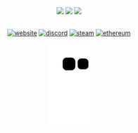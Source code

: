 <div align="center">

<img src="https://i.giphy.com/media/VRyXxZqRXmbk7NNBnN/giphy.webp" width="200">
<img src="https://i.pinimg.com/originals/3a/48/43/3a48430a3db31af13396487f9dd49d25.gif">
<img src="https://i.giphy.com/media/VRyXxZqRXmbk7NNBnN/giphy.webp" width="200">
<br><br>

<div align="center">

[![website](https://img.shields.io/badge/website-000000?style=for-the-badge&logo=About.me&logoColor=white)](https://www.nicefemboythighs.net/)
[![discord](https://img.shields.io/badge/Discord-7289DA?style=for-the-badge&logo=discord&logoColor=white)](https://discord.com/invite/G35jGjhNjX)
[![steam](https://img.shields.io/badge/Steam-000000?style=for-the-badge&logo=steam&logoColor=white)](https://steamcommunity.com/id/dirt710/)
[![ethereum](https://img.shields.io/badge/Ethereum-3C3C3D?style=for-the-badge&logo=Ethereum&logoColor=white)](https://etherscan.io/address/0x779d27b27d945f786caf5fe295145335fc771edb)


![snake animation](https://github.com/dirt710/dirt710/blob/output/github-contribution-grid-snake2.svg)

